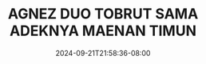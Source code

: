 --- 
title: "AGNEZ DUO TOBRUT SAMA ADEKNYA MAENAN TIMUN"
description: "streaming bokep AGNEZ DUO TOBRUT SAMA ADEKNYA MAENAN TIMUN yandex   terbaru"
date: 2024-09-21T21:58:36-08:00
file_code: "qqzcg5f5ff4d"
draft: false
cover: "nmawuleybsutlm7t.jpg"
tags: ["AGNEZ", "DUO", "TOBRUT", "SAMA", "ADEKNYA", "MAENAN", "TIMUN", "bokep-indo", "bokep-viral", "bokep-ig"]
length: 2631
fld_id: "1483108"
foldername: "Agnez t0brut"
categories: ["Agnez t0brut"]
views: 0
---